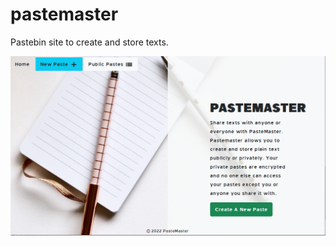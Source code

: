 # pastemaster
Pastebin site to create and store texts.

<img src="https://github.com/cRyp70s/pastemaster/blob/main/pm.png" width=800 />
